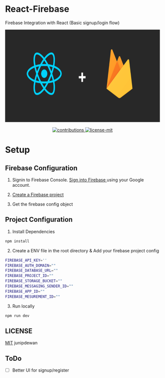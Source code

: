 # React-Firebase 
Firebase Integration with React (Basic signup/login flow)
<p align="center">
  <img width="600" height="300" src="./static/react-firebase.jpg">
</p>
<p align="center">
  <a href="https://github.com/kamranahmedse/githunt">
    <img src="https://img.shields.io/badge/contributions-welcome-brightgreen.svg" alt="contributions" />
  </a>
  <a href="https://github.com/junipdewan/githunt/blob/master/license.md">
    <img src="https://img.shields.io/badge/License-MIT-yellow.svg" alt="license-mit" />
  </a>
</p>

# Setup

## Firebase Configuration

1. Signin to Firebase Console.
  [Sign into Firebase ](https://console.firebase.google.com/) using your Google account.

2. [Create a Firebase project](https://firebase.google.com/docs/web/setup)
3. Get the firebase config object


## Project Configuration

1. Install Dependencies 

```javascript
npm install
```
2. Create a ENV file in the root directory & Add your firebase project config

```sh
FIREBASE_API_KEY=''
FIREBASE_AUTH_DOMAIN=""
FIREBASE_DATABASE_URL=""
FIREBASE_PROJECT_ID=""
FIREBASE_STORAGE_BUCKET="" 
FIREBASE_MESSAGING_SENDER_ID=""
FIREBASE_APP_ID=""
FIREBASE_MESUREMENT_ID=""
```
3. Run locally

```javascript
npm run dev
```


## LICENSE

[MIT]() junipdewan


## ToDo

- [ ] Better UI for signup/register

## 